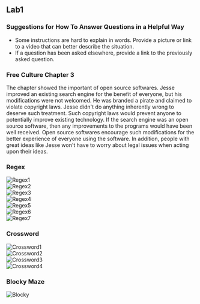 ## Lab1
### Suggestions for How To Answer Questions in a Helpful Way 
  * Some instructions are hard to explain in words. Provide a picture or link to a video that can better describe the situation.
  * If a question has been asked elsewhere, provide a link to the previously asked question.

### Free Culture Chapter 3
  The chapter showed the important of open source softwares. Jesse improved an existing search engine for the benefit of everyone, 
  but his modifications were not welcomed. He was branded a pirate and claimed to violate copyright laws. Jesse didn't do anything 
  inherently wrong to deserve such treatment. Such copyright laws would prevent anyone to potentially improve existing technology. 
  If the search engine was an open source software, then any improvements to the programs would have been well received. Open source 
  softwares encourage such modifications for the better experience of everyone using the software. In addition, people with great ideas 
  like Jesse won't have to worry about legal issues when acting upon their ideas. 

### Regex
![Regex1](images/regex1.png)  
![Regex2](images/regex2.png)  
![Regex3](images/regex3.png)  
![Regex4](images/regex4.png)  
![Regex5](images/regex5.png)  
![Regex6](images/regex6.png)  
![Regex7](images/regex7.png)  

### Crossword
![Crossword1](images/crossword1.png)  
![Crossword2](images/crossword2.png)  
![Crossword3](images/crossword3.png)  
![Crossword4](images/crossword4.png)  

### Blocky Maze
![Blocky](images/blocky.png)  